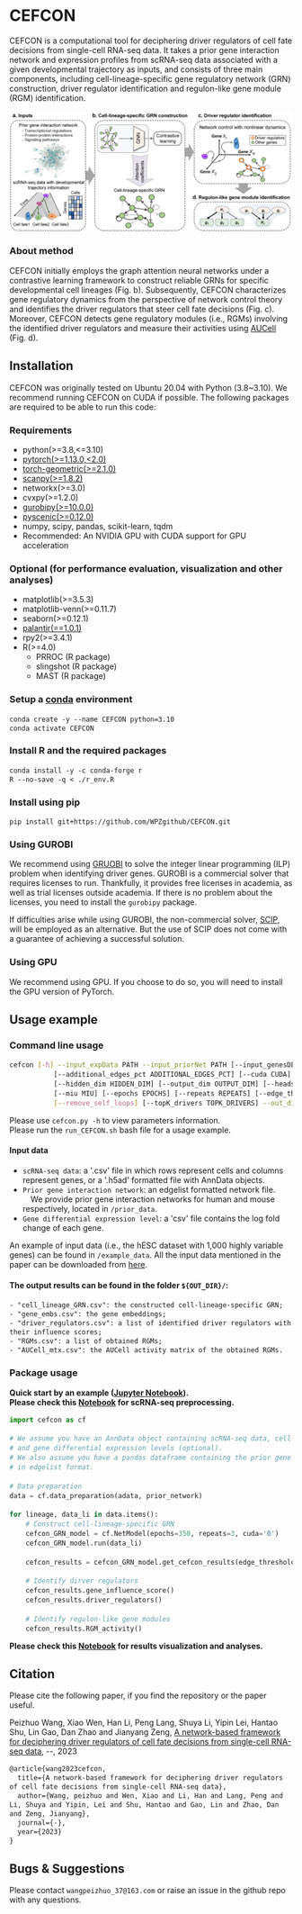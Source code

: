# CEFCON

CEFCON is a computational tool for deciphering driver regulators of cell fate decisions from single-cell RNA-seq data.
It takes a prior gene interaction network and expression profiles from scRNA-seq data associated with a given 
developmental trajectory as inputs, and consists of three main components, including cell-lineage-specific gene 
regulatory network (GRN) construction, driver regulator identification and regulon-like gene module (RGM) identification.

![Overview.png](https://github.com/WPZgithub/CEFCON/blob/main/Overview.png)

### About method
CEFCON initially employs the graph attention neural networks under a contrastive learning framework to construct reliable GRNs 
for specific developmental cell lineages (Fig. b). Subsequently, CEFCON characterizes gene regulatory dynamics from the perspective 
of network control theory and identifies the driver regulators that steer cell fate decisions (Fig. c). 
Moreover, CEFCON detects gene regulatory modules (i.e., RGMs) involving the identified driver regulators and measure 
their activities using [AUCell](https://github.com/aertslab/AUCell) (Fig. d). 

## Installation
CEFCON was originally tested on Ubuntu 20.04 with Python (3.8~3.10). 
We recommend running CEFCON on CUDA if possible. 
The following packages are required to be able to run this code:

### Requirements
- python(>=3.8,<=3.10)
- [pytorch(>=1.13.0,<2.0)](https://pytorch.org/get-started/locally/) 
- [torch-geometric(>=2.1.0)](https://pytorch-geometric.readthedocs.io/en/latest/notes/installation.html)
- [scanpy(>=1.8.2)](https://scanpy.readthedocs.io/en/stable/installation.html)
- networkx(>=3.0)
- cvxpy(>=1.2.0)
- [gurobipy(>=10.0.0)](https://pypi.org/project/gurobipy/)
- [pyscenic(>=0.12.0)](https://pyscenic.readthedocs.io/en/latest/installation.html)
- numpy, scipy, pandas, scikit-learn, tqdm
- Recommended: An NVIDIA GPU with CUDA support for GPU acceleration
### Optional (for performance evaluation, visualization and other analyses)
- matplotlib(>=3.5.3)
- matplotlib-venn(>=0.11.7)
- seaborn(>=0.12.1)
- [palantir(==1.0.1)](https://github.com/dpeerlab/palantir)
- rpy2(>=3.4.1)
- R(>=4.0)
  - PRROC (R package)
  - slingshot (R package)
  - MAST (R package)
### Setup a [conda](https://docs.conda.io/projects/miniconda/en/latest/) environment
```
conda create -y --name CEFCON python=3.10
conda activate CEFCON
```
### Install R and the required packages
```
conda install -y -c conda-forge r
R --no-save -q < ./r_env.R
```
### Install using pip
```
pip install git+https://github.com/WPZgithub/CEFCON.git
```

### Using GUROBI

We recommend using [GRUOBI](https://www.gurobi.com/) to solve the integer linear programming (ILP) problem when identifying driver genes.
GUROBI is a commercial solver that requires licenses to run. Thankfully, it provides free licenses in academia, as well as trial
licenses outside academia. If there is no problem about the licenses, you need to install the
`gurobipy` package.

If difficulties arise while using GUROBI, the non-commercial solver, [SCIP](https://www.scipopt.org/), will be employed as an alternative. But the use of SCIP does not come with a guarantee of achieving a successful solution.

### Using GPU

We recommend using GPU. If you choose to do so, you will need to install the GPU version of PyTorch.

## Usage example
### Command line usage
```bash
cefcon [-h] --input_expData PATH --input_priorNet PATH [--input_genesDE PATH] \
           [--additional_edges_pct ADDITIONAL_EDGES_PCT] [--cuda CUDA] [--seed SEED] \
           [--hidden_dim HIDDEN_DIM] [--output_dim OUTPUT_DIM] [--heads HEADS] [--attention {COS,AD,SD}] \
           [--miu MIU] [--epochs EPOCHS] [--repeats REPEATS] [--edge_threshold_param EDGE_THRESHOLD_PARAM] \
           [--remove_self_loops] [--topK_drivers TOPK_DRIVERS] --out_dir OUT_DIR
```
Please use `cefcon.py -h` to view parameters information. \
Please run the `run_CEFCON.sh` bash file for a usage example.

#### Input data

- `scRNA-seq data`: a '.csv' file in which rows represent cells and columns represent genes, or a '.h5ad' formatted file with AnnData objects.
- `Prior gene interaction network`: an edgelist formatted network file.\
&emsp;We provide prior gene interaction networks for human and mouse respectively, located in `/prior_data`.
- `Gene differential expression level`: a 'csv' file contains the log fold change of each gene.

An example of input data (i.e., the hESC dataset with 1,000 highly variable genes) can be found in `/example_data`.
All the input data mentioned in the paper can be downloaded from [here](https://zenodo.org/record/7564872). 


#### The output results can be found in the folder `${OUT_DIR}/`:
    - "cell_lineage_GRN.csv": the constructed cell-lineage-specific GRN;
    - "gene_embs.csv": the gene embeddings;
    - "driver_regulators.csv": a list of identified driver regulators with their influence scores;
    - "RGMs.csv": a list of obtained RGMs;
    - "AUCell_mtx.csv": the AUCell activity matrix of the obtained RGMs.

### Package usage
**Quick start by an example ([Jupyter Notebook](https://github.com/WPZgithub/CEFCON/blob/main/notebooks/run_CEFCON_nestorowa16_data.ipynb)).** \
**Please check this [Notebook](https://github.com/WPZgithub/CEFCON/blob/main/notebooks/preprocessing_nestorowa16_data.ipynb) for scRNA-seq preprocessing.**
```python
import cefcon as cf

# We assume you have an AnnData object containing scRNA-seq data, cell lineages information,
# and gene differential expression levels (optional).
# We also assume you have a pandas dataframe containing the prior gene interaction network
# in edgelist format.

# Data preparation
data = cf.data_preparation(adata, prior_network)

for lineage, data_li in data.items():
    # Construct cell-lineage-specific GRN
    cefcon_GRN_model = cf.NetModel(epochs=350, repeats=3, cuda='0')
    cefcon_GRN_model.run(data_li)
    
    cefcon_results = cefcon_GRN_model.get_cefcon_results(edge_threshold_avgDegree=8)
    
    # Identify dirver regulators
    cefcon_results.gene_influence_score()
    cefcon_results.driver_regulators()

    # Identify regulon-like gene modules
    cefcon_results.RGM_activity()
```
**Please check this [Notebook](https://github.com/WPZgithub/CEFCON/blob/main/notebooks/run_CEFCON_nestorowa16_data.ipynb) for results visualization and analyses.**


## Citation
Please cite the following paper, if you find the repository or the paper useful.

Peizhuo Wang, Xiao Wen, Han Li, Peng Lang, Shuya Li, Yipin Lei, Hantao Shu, Lin Gao, Dan Zhao and Jianyang Zeng, [A network-based framework for deciphering driver regulators of cell fate decisions from single-cell RNA-seq data](https://github.com/WPZgithub/CEFCON), --, 2023 

```
@article{wang2023cefcon,
  title={A network-based framework for deciphering driver regulators of cell fate decisions from single-cell RNA-seq data},
  author={Wang, peizhuo and Wen, Xiao and Li, Han and Lang, Peng and Li, Shuya and Yipin, Lei and Shu, Hantao and Gao, Lin and Zhao, Dan and Zeng, Jianyang},
  journal={-},
  year={2023}
}
```

## Bugs & Suggestions
Please contact `wangpeizhuo_37@163.com` or raise an issue in the github repo with any questions.
